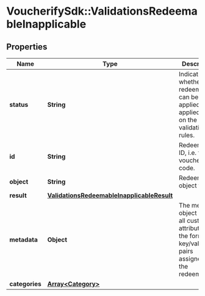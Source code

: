 # VoucherifySdk::ValidationsRedeemableInapplicable

## Properties

| Name | Type | Description | Notes |
| ---- | ---- | ----------- | ----- |
| **status** | **String** | Indicates whether the redeemable can be applied or not applied based on the validation rules. | [default to &#39;INAPPLICABLE&#39;] |
| **id** | **String** | Redeemable ID, i.e. the voucher code. |  |
| **object** | **String** | Redeemable&#39;s object type. |  |
| **result** | [**ValidationsRedeemableInapplicableResult**](ValidationsRedeemableInapplicableResult.md) |  |  |
| **metadata** | **Object** | The metadata object stores all custom attributes in the form of key/value pairs assigned to the redeemable. | [optional] |
| **categories** | [**Array&lt;Category&gt;**](Category.md) |  | [optional] |

